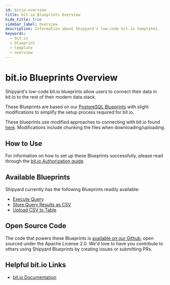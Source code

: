 ```yaml
---
id: bitio-overview
title: bit.io Blueprints Overview
hide_title: true
sidebar_label: Overview
description: Information about Shipyard's low-code bit.io templates.
keywords:
  - bit.io
  - blueprint
  - template
  - overview
---
```


# bit.io Blueprints Overview

Shipyard's low-code bit.io blueprints allow users to connect their data in bit.io to the rest of their modern data stack.

These Blueprints are based on our [PostgreSQL Blueprints](../postgresql/postgresql-overview.md) with slight modifications to simplify the setup process required for bit.io.

These blueprints use modified approaches to connecting with bit.io found [here](https://docs.bit.io/docs/connecting-via-pandas). Modifications include chunking the files when downloading/uploading.


## How to Use
For information on how to set up these Blueprints successfully, please read through the [bit.io Authorization guide](bitio-authorization.md).

## Available Blueprints
Shipyard currently has the following Blueprints readily available:
- [Execute Query](bitio-execute-query.md)
- [Store Query Results as CSV](bitio-store-query-results-as-csv.md)
- [Upload CSV to Table](bitio-upload-csv-to-table.md)

## Open Source Code
The code that powers these Blueprints is [available on our Github](https://github.com/shipyardapp/postgresql-blueprints), open sourced under the Apache License 2.0. We'd love to have you contribute to others using Shipyard Blueprints by creating issues or submitting PRs.

## Helpful bit.io Links
- [bit.io Documentation](https://docs.bit.io/docs/getting-started)  